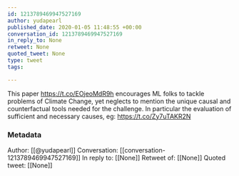 ```yaml
---
id: 1213789469947527169
author: yudapearl
published_date: 2020-01-05 11:48:55 +00:00
conversation_id: 1213789469947527169
in_reply_to: None
retweet: None
quoted_tweet: None
type: tweet
tags:

---
```


This paper https://t.co/EOjeoMdR9h
encourages ML folks to tackle problems of Climate Change, yet neglects to mention the unique causal and
counterfactual tools needed for the challenge.
In particular the evaluation of sufficient and necessary causes, eg: https://t.co/Zy7uTAKR2N

### Metadata

Author: [[@yudapearl]]
Conversation: [[conversation-1213789469947527169]]
In reply to: [[None]]
Retweet of: [[None]]
Quoted tweet: [[None]]
